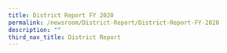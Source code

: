 ```yaml
---
title: District Report FY 2020
permalink: /newsroom/District-Report/District-Report-FY-2020
description: ""
third_nav_title: District Report
---
```

